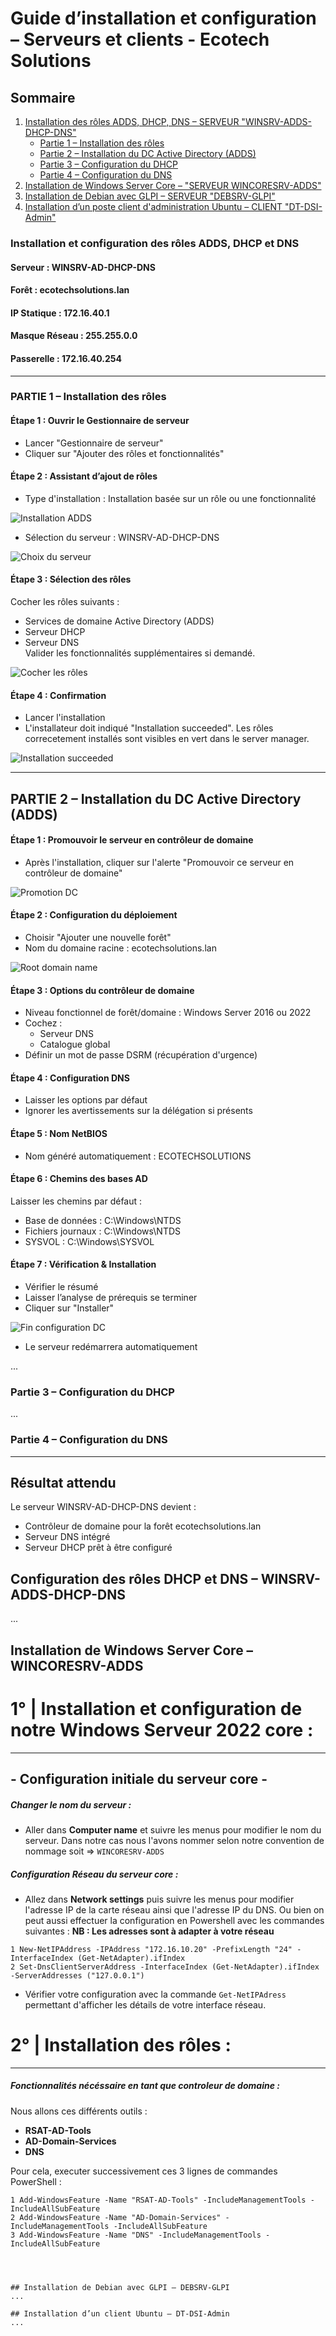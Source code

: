 # Guide d’installation et configuration – Serveurs et clients - Ecotech Solutions

## Sommaire

1. [Installation des rôles ADDS, DHCP, DNS – SERVEUR "WINSRV-ADDS-DHCP-DNS"](#installation-des-rôles-adds-dhcp-dns--winsrv-adds-dhcp-dns)
   - [Partie 1 – Installation des rôles](#partie-1--installation-des-rôles)
   - [Partie 2 – Installation du DC Active Directory (ADDS)](#partie-2--installation-du-dc-active-directory-adds)
   - [Partie 3 – Configuration du DHCP](#partie-3--configuration-du-dhcp)
   - [Partie 4 – Configuration du DNS](#partie-4--configuration-du-dns)
2. [Installation de Windows Server Core – "SERVEUR WINCORESRV-ADDS"](#installation-de-windows-server-core--wincoresrv-adds)
3. [Installation de Debian avec GLPI – SERVEUR "DEBSRV-GLPI"](#installation-de-debian-avec-glpi--debsrv-glpi)
4. [Installation d’un poste client d'administration Ubuntu – CLIENT "DT-DSI-Admin"](#installation-dun-client-ubuntu--dt-dsi-admin)


### Installation et configuration des rôles ADDS, DHCP et DNS
#### Serveur : WINSRV-AD-DHCP-DNS  
#### Forêt : ecotechsolutions.lan
#### IP Statique : 172.16.40.1
#### Masque Réseau : 255.255.0.0
#### Passerelle : 172.16.40.254
---

### PARTIE 1 – Installation des rôles

#### Étape 1 : Ouvrir le Gestionnaire de serveur
- Lancer "Gestionnaire de serveur"
- Cliquer sur "Ajouter des rôles et fonctionnalités"

#### Étape 2 : Assistant d’ajout de rôles
- Type d'installation : Installation basée sur un rôle ou une fonctionnalité

![Installation ADDS](https://raw.githubusercontent.com/WildCodeSchool/TSSR-2503-P3-G2-BuildYourInfra-EcoTechSolutions/890a3ce449f92501d97790662f6df70b87351a42/Ressources/Médiathèque/Captures%20d'écran%20déploiement%20ADDS%20DHCP%20DNS/Capture%20d'écran%201%20-%20installation%20adds.png)

- Sélection du serveur : WINSRV-AD-DHCP-DNS

![Choix du serveur](https://raw.githubusercontent.com/WildCodeSchool/TSSR-2503-P3-G2-BuildYourInfra-EcoTechSolutions/refs/heads/main/Ressources/M%C3%A9diath%C3%A8que/Captures%20d'%C3%A9cran%20d%C3%A9ploiement%20ADDS%20DHCP%20DNS/Capture%20d'%C3%A9cran%202%20-%20choix%20serveur%20adds.png)

#### Étape 3 : Sélection des rôles
Cocher les rôles suivants :
- Services de domaine Active Directory (ADDS)
- Serveur DHCP
- Serveur DNS  
Valider les fonctionnalités supplémentaires si demandé.

![Cocher les rôles](https://raw.githubusercontent.com/WildCodeSchool/TSSR-2503-P3-G2-BuildYourInfra-EcoTechSolutions/refs/heads/main/Ressources/M%C3%A9diath%C3%A8que/Captures%20d'%C3%A9cran%20d%C3%A9ploiement%20ADDS%20DHCP%20DNS/Capture%20d'%C3%A9cran%203%20-%20ajout%20des%203%20roles.png)

#### Étape 4 : Confirmation
- Lancer l'installation
- L'installateur doit indiqué "Installation succeeded". Les rôles correcetement installés sont visibles en vert dans le server manager.

![Installation succeeded](https://raw.githubusercontent.com/WildCodeSchool/TSSR-2503-P3-G2-BuildYourInfra-EcoTechSolutions/refs/heads/main/Ressources/M%C3%A9diath%C3%A8que/Captures%20d'%C3%A9cran%20d%C3%A9ploiement%20ADDS%20DHCP%20DNS/Capture%20d'%C3%A9cran%204%20-%20fin%20installation%20des%20roles.png)



---

## PARTIE 2 – Installation du DC Active Directory (ADDS)

#### Étape 1 : Promouvoir le serveur en contrôleur de domaine
- Après l'installation, cliquer sur l'alerte "Promouvoir ce serveur en contrôleur de domaine"

![Promotion DC](https://raw.githubusercontent.com/WildCodeSchool/TSSR-2503-P3-G2-BuildYourInfra-EcoTechSolutions/refs/heads/main/Ressources/M%C3%A9diath%C3%A8que/Captures%20d'%C3%A9cran%20d%C3%A9ploiement%20ADDS%20DHCP%20DNS/Capture%20d'%C3%A9cran%205%20-%20%20configuration%20DC.png)

#### Étape 2 : Configuration du déploiement
- Choisir "Ajouter une nouvelle forêt"
- Nom du domaine racine : ecotechsolutions.lan

![Root domain name](https://raw.githubusercontent.com/WildCodeSchool/TSSR-2503-P3-G2-BuildYourInfra-EcoTechSolutions/refs/heads/main/Ressources/M%C3%A9diath%C3%A8que/Captures%20d'%C3%A9cran%20d%C3%A9ploiement%20ADDS%20DHCP%20DNS/Capture%20d'%C3%A9cran%206%20-%20foret%20deploiement.png)

#### Étape 3 : Options du contrôleur de domaine
- Niveau fonctionnel de forêt/domaine : Windows Server 2016 ou 2022
- Cochez :
  - Serveur DNS
  - Catalogue global
- Définir un mot de passe DSRM (récupération d'urgence)

#### Étape 4 : Configuration DNS
- Laisser les options par défaut
- Ignorer les avertissements sur la délégation si présents

#### Étape 5 : Nom NetBIOS 
- Nom généré automatiquement : ECOTECHSOLUTIONS

#### Étape 6 : Chemins des bases AD
Laisser les chemins par défaut :
- Base de données : C:\Windows\NTDS
- Fichiers journaux : C:\Windows\NTDS
- SYSVOL : C:\Windows\SYSVOL

#### Étape 7 : Vérification & Installation
- Vérifier le résumé
- Laisser l’analyse de prérequis se terminer
- Cliquer sur "Installer"

![Fin configuration DC](https://raw.githubusercontent.com/WildCodeSchool/TSSR-2503-P3-G2-BuildYourInfra-EcoTechSolutions/refs/heads/main/Ressources/M%C3%A9diath%C3%A8que/Captures%20d'%C3%A9cran%20d%C3%A9ploiement%20ADDS%20DHCP%20DNS/Capture%20d'%C3%A9cran%207%20-%20validation%20installation.png)

- Le serveur redémarrera automatiquement

...

### Partie 3 – Configuration du DHCP
...

### Partie 4 – Configuration du DNS

---

## Résultat attendu
Le serveur WINSRV-AD-DHCP-DNS devient :
- Contrôleur de domaine pour la forêt ecotechsolutions.lan
- Serveur DNS intégré
- Serveur DHCP prêt à être configuré


## Configuration des rôles DHCP et DNS – WINSRV-ADDS-DHCP-DNS
...

## Installation de Windows Server Core – WINCORESRV-ADDS

# 1° | Installation et configuration de notre Windows Serveur 2022 core :
-------------------------------
## - Configuration initiale du serveur core -
##### **Changer le nom du serveur :** 
- Aller dans **Computer name** et suivre les menus pour modifier le nom du serveur. Dans notre cas nous l'avons nommer selon notre convention de nommage soit => ``WINCORESRV-ADDS``

##### **Configuration Réseau du serveur core :**
- Allez dans **Network settings** puis suivre les menus pour modifier l'adresse IP de la carte réseau ainsi que l'adresse IP du DNS. Ou bien on peut aussi effectuer la configuration en Powershell avec les commandes suivantes :
**NB : Les adresses sont à adapter à votre réseau**
```
1 New-NetIPAddress -IPAddress "172.16.10.20" -PrefixLength "24" -InterfaceIndex (Get-NetAdapter).ifIndex
2 Set-DnsClientServerAddress -InterfaceIndex (Get-NetAdapter).ifIndex -ServerAddresses ("127.0.0.1")
```
- Vérifier votre configuration avec la commande ``Get-NetIPAdress`` permettant d'afficher les détails de votre interface réseau.

# 2° | Installation des rôles :
-------------------
##### **Fonctionnalités nécéssaire en tant que controleur de domaine :**
Nous allons ces différents outils :
- **RSAT-AD-Tools**
- **AD-Domain-Services**
- **DNS**

Pour cela, executer successivement ces 3 lignes de commandes PowerShell : 
```
1 Add-WindowsFeature -Name "RSAT-AD-Tools" -IncludeManagementTools -IncludeAllSubFeature
2 Add-WindowsFeature -Name "AD-Domain-Services" -IncludeManagementTools -IncludeAllSubFeature
3 Add-WindowsFeature -Name "DNS" -IncludeManagementTools -IncludeAllSubFeature




## Installation de Debian avec GLPI – DEBSRV-GLPI
...

## Installation d’un client Ubuntu – DT-DSI-Admin
...

